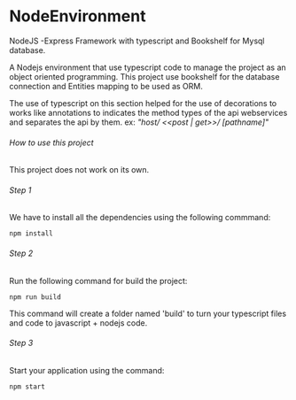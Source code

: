 # NodeEnvironment
NodeJS -Express Framework with typescript and Bookshelf for Mysql database.

A Nodejs environment that use typescript code to manage the project as an object oriented programming.
This project use bookshelf for the database connection and Entities mapping to be used as ORM. 

The use of typescript on this section helped for the use of decorations to works like annotations to indicates 
the method types of the api webservices and separates the api by them. 
ex: *"host/ <<post | get>>/ [pathname]"*


###### How to use this project
This project does not work on its own.

###### Step 1
We have to install all the dependencies using the following commmand:
```
npm install
```

###### Step 2
Run the following command for build the project:
```
npm run build
```
This command will create a folder named 'build' to turn your typescript files and code to javascript + nodejs code.

###### Step 3
Start your application using the command:
```
npm start 
```

